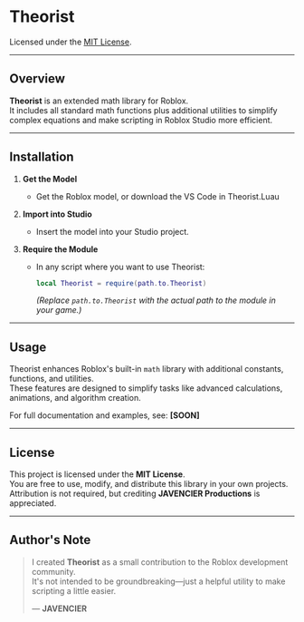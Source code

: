 # Theorist
Licensed under the [MIT License](#license).  

---

## Overview

**Theorist** is an extended math library for Roblox.  
It includes all standard math functions plus additional utilities to simplify complex equations and make scripting in Roblox Studio more efficient.

---

## Installation

1. **Get the Model**  
   - Get the Roblox model, or download the VS Code in Theorist.Luau

2. **Import into Studio**  
   - Insert the model into your Studio project.

3. **Require the Module**  
   - In any script where you want to use Theorist:
     ```lua
     local Theorist = require(path.to.Theorist)
     ```
     *(Replace `path.to.Theorist` with the actual path to the module in your game.)*

---

## Usage

Theorist enhances Roblox's built-in `math` library with additional constants, functions, and utilities.  
These features are designed to simplify tasks like advanced calculations, animations, and algorithm creation.

For full documentation and examples, see: **[SOON]**

---

## License

This project is licensed under the **MIT License**.  
You are free to use, modify, and distribute this library in your own projects.  
Attribution is not required, but crediting **JAVENCIER Productions** is appreciated.  

---

## Author's Note

> I created **Theorist** as a small contribution to the Roblox development community.  
> It's not intended to be groundbreaking—just a helpful utility to make scripting a little easier.  
>  
> — **JAVENCIER**
